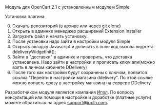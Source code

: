 Модуль для OpenCart 2.1 с установленным модулем Simple

Установка плагина

0. Скачать репозиторий (в архиве или через git clone)
1. Открыть в админке менеджер расширений Extension Installer
2. Загрузить файл и начать установку.
3. После установки надо зайти в настройки модуля Simple
4. Открыть вкладку Javascript и дописать в поле код вызова виджета ddeliveryWidgetInit();
5. Зайти в "доставки" в админке и проверить, что доставка установлена. Надо зайти в настройки и прописать ключ апи(можно взять в личном кабинете DDelivery)
6. После того как настройки будут сохранены с ключом, появится ссылка "Перейти в настройки магазина ddelivery". По этой ссылке можно попасть сразу в настройку магазина на сервере DDelivery


Разработчиком модуля является компания <a href="http://ipolh.com">Ипол</a>.
По вопросу консультаций или помощи в настройке и доработке (платные услуги) можете обратиться на адрес <a href="mailto:support@ipolh.com">support@ipolh.com</a>.